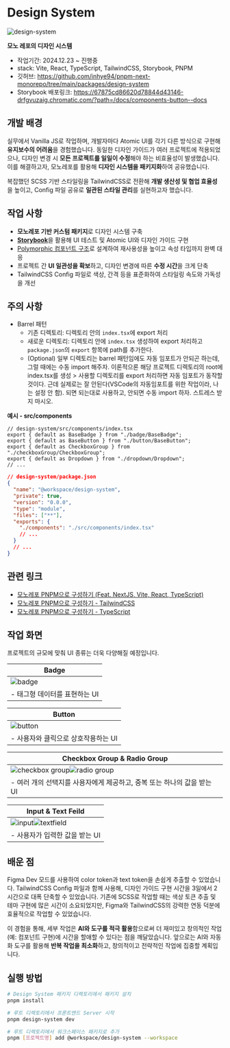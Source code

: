 # Design System

![design-system](https://github.com/user-attachments/assets/1bc245a9-ec5b-4db9-8739-5efc976f1b21)

**모노 레포의 디자인 시스템**

- 작업기간: 2024.12.23 ~ 진행중
- stack: Vite, React, TypeScript, TailwindCSS, Storybook, PNPM
- 깃허브: https://github.com/inhye94/pnpm-next-monorepo/tree/main/packages/design-system
- Storybook 배포링크: https://67875cd86620d78844d43146-drfgvuzaig.chromatic.com/?path=/docs/components-button--docs

## 개발 배경

실무에서 Vanilla JS로 작업하며, 개발자마다 Atomic UI를 각기 다른 방식으로 구현해 **유지보수의 어려움**을 경험했습니다. 동일한 디자인 가이드가 여러 프로젝트에 적용되었으나, 디자인 변경 시 **모든 프로젝트를 일일이 수정**해야 하는 비효율성이 발생했습니다.
이를 해결하고자, 모노레포를 활용해 **디자인 시스템을 패키지화**하여 공유했습니다.

복잡했던 SCSS 기반 스타일링을 TailwindCSS로 전환해 **개발 생산성 및 협업 효율성**을 높이고, Config 파일 공유로 **일관된 스타일 관리**를 실현하고자 했습니다.

## 작업 사항

- **모노레포 기반 커스텀 패키지**로 디자인 시스템 구축
- [**Storybook**](https://67875cd86620d78844d43146-drfgvuzaig.chromatic.com/?path=/docs/components-button--docs)을 활용해 UI 테스트 및 Atomic UI와 디자인 가이드 구현
- [Polymorphic 컴포넌트 구조](https://github.com/inhye94/pnpm-next-monorepo/blob/main/packages/design-system/src/components/iconButton/IconButton.tsx)로 설계하여 재사용성을 높이고 속성 타입까지 완벽 대응
- 프로젝트 간 **UI 일관성을 확보**하고, 디자인 변경에 따른 **수정 시간**을 크게 단축
- TailwindCSS Config 파일로 색상, 간격 등을 표준화하여 스타일링 속도와 가독성을 개선

## 주의 사항

- Barrel 패턴
  - 기존 디렉토리: 디렉토리 안의 `index.tsx`에 export 처리
  - 새로운 디렉토리: 디렉토리 안에 `index.tsx` 생성하여 export 처리하고 `package.json`의 `export` 항목에 path를 추가한다.
  - (Optional) 일부 디렉토리는 barrel 패턴임에도 자동 임포트가 안되곤 하는데, 그럴 때에는 수동 import 해주자. 이론적으론 해당 프로젝트 디렉토리의 root에 index.tsx를 생성 > 사용할 디렉토리를 export 처리하면 자동 임포트가 동작할 것이다. 근데 실제로는 잘 안된다(VSCode의 자동임포트를 위한 작업이라, 나는 설정 안 함). 되면 되는대로 사용하고, 안되면 수동 import 하자. 스트레스 받지 마시오.

**예시 - src/components**

```tsx
// design-system/src/components/index.tsx
export { default as BaseBadge } from "./badge/BaseBadge";
export { default as BaseButton } from "./button/BaseButton";
export { default as CheckboxGroup } from "./checkboxGroup/CheckboxGroup";
export { default as Dropdown } from "./dropdown/Dropdown";
// ...
```

```json
// design-system/package.json
{
  "name": "@workspace/design-system",
  "private": true,
  "version": "0.0.0",
  "type": "module",
  "files": ["**"],
  "exports": {
    "./components": "./src/components/index.tsx"
    // ...
  }
  // ...
}
```

## 관련 링크

- [모노레포 PNPM으로 구성하기 (Feat. NextJS, Vite, React, TypeScript)](https://velog.io/@inhye94/%EB%AA%A8%EB%85%B8%EB%A0%88%ED%8F%AC-PNPM%EC%9C%BC%EB%A1%9C-%EA%B5%AC%EC%84%B1%ED%95%98%EA%B8%B0-Feat.-NextJS-Vite-React-TypeScript)
- [모노레포 PNPM으로 구성하기 - TailwindCSS](https://velog.io/@inhye94/%EB%AA%A8%EB%85%B8%EB%A0%88%ED%8F%AC-PNPM%EC%9C%BC%EB%A1%9C-%EA%B5%AC%EC%84%B1%ED%95%98%EA%B8%B0-TailwindCSS)
- [모노레포 PNPM으로 구성하기 - TypeScript](https://velog.io/@inhye94/%EB%AA%A8%EB%85%B8%EB%A0%88%ED%8F%AC-PNPM%EC%9C%BC%EB%A1%9C-%EA%B5%AC%EC%84%B1%ED%95%98%EA%B8%B0-TypeScript)

## 작업 화면

프로젝트의 규모에 맞춰 UI 종류는 더욱 다양해질 예정입니다.

| Badge                                                                                     |
| ----------------------------------------------------------------------------------------- |
| ![badge](https://github.com/user-attachments/assets/ed129376-c615-4d1c-a5fe-38c44cb72003) |
| - 태그형 데이터를 표현하는 UI                                                             |

| Button                                                                                     |
| ------------------------------------------------------------------------------------------ |
| ![button](https://github.com/user-attachments/assets/31704a10-a869-4db4-b62e-8611f30dcb0e) |
| - 사용자와 클릭으로 상호작용하는 UI                                                        |

| Checkbox Group & Radio Group                                                                                                                                                                      |
| ------------------------------------------------------------------------------------------------------------------------------------------------------------------------------------------------- |
| ![checkbox group](https://github.com/user-attachments/assets/f4c4cf3a-5cb3-4611-bce1-cce1618ee224)![radio group](https://github.com/user-attachments/assets/26750d17-dcda-413e-8ddb-b8a8f9b18870) |
| - 여러 개의 선택지를 사용자에게 제공하고, 중복 또는 하나의 값을 받는 UI                                                                                                                           |

| Input & Text Feild                                                                                                                                                                     |
| -------------------------------------------------------------------------------------------------------------------------------------------------------------------------------------- |
| ![input](https://github.com/user-attachments/assets/24d232af-b6f3-4429-9f3e-2512f6867794)![textfield](https://github.com/user-attachments/assets/8d0d598e-ccba-4237-b488-71bb80e2a6af) |
| - 사용자가 입력한 값을 받는 UI                                                                                                                                                         |

## 배운 점

Figma Dev 모드를 사용하여 color token과 text token을 손쉽게 추출할 수 있었습니다. TailwindCSS Config 파일과 함께 사용해, 디자인 가이드 구현 시간을 3일에서 2시간으로 대폭 단축할 수 있었습니다. 기존에 SCSS로 작업할 때는 색상 토큰 추출 및 테마 구현에 많은 시간이 소요되었지만, Figma와 TailwindCSS의 강력한 연동 덕분에 효율적으로 작업할 수 있었습니다.

이 경험을 통해, 세부 작업은 **AI와 도구를 적극 활용**함으로써 더 재미있고 창의적인 작업(예: 컴포넌트 구현)에 시간을 할애할 수 있다는 점을 깨달았습니다.
앞으로는 AI와 자동화 도구를 활용해 **반복 작업을 최소화**하고, 창의적이고 전략적인 작업에 집중할 계획입니다.

## 실행 방법

```bash
# Design System 패키지 디렉토리에서 패키지 설치
pnpm install

# 루트 디렉토리에서 프론트엔드 Server 시작
pnpm design-system dev

# 루트 디렉토리에서 워크스페이스 패키지로 추가
pnpm [프로젝트명] add @workspace/design-system --workspace
```
